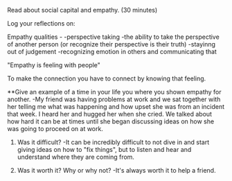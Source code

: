 Read about social capital and empathy. (30 minutes)

Log your reflections on:

Empathy qualities -
  -perspective taking
  -the ability to take the perspective of another person (or recognize their perspective is their truth)
  -stayinng out of judgement
  -recognizing emotion in others and communicating that

  "Empathy is feeling with people"

  To make the connection you have to connect by knowing that feeling.

  **Give an example of a time in your life you where you shown empathy for another.
  -My friend was having problems at work and we sat together with her telling me what was happening and how upset she was from an incident that week.  I heard her and hugged her when she cried.  We talked about how hard it can be at times until she began discussing ideas on how she was going to proceed on at work.

  1. Was it difficult?
    -It can be incredibly difficult to not dive in and start giving ideas on how to "fix things", but to listen and hear and understand where they are coming from.
  

  2. Was it worth it? Why or why not?
    -It's always worth it to help a friend.




